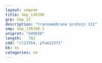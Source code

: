 ```yaml
---
layout: smgene
title: Smp_136390
grp: Smp_13
description: "transmembrane protein 131"
smp: Smp_136390.1
uniprot: "G4VEX8"
length:   702
cdd: "cl13764, pfam12371"
kk: ns
categories: sm
---
```

